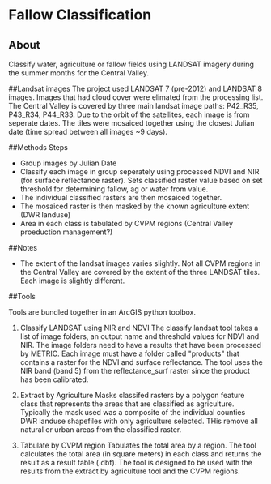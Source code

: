 # Fallow Classification

## About
Classify water, agriculture or fallow fields using LANDSAT imagery 
during the summer months for the Central Valley. 

##Landsat images
The project used LANDSAT 7 (pre-2012) and LANDSAT 8 images. Images that 
had cloud cover were elimated from the processing list. The Central 
Valley is covered by three main landsat image paths: P42_R35, P43_R34, 
P44_R33. Due to the orbit of the satellites, each image is from seperate dates. The tiles were mosaiced together using the closest Julian date (time spread between 
all images ~9 days). 

##Methods
Steps
- Group images by Julian Date
- Classify each image in group seperately using processed NDVI and NIR (for surface reflectance raster). Sets classified raster value based on set threshold for 
determining fallow, ag or water from value. 
- The individual classified rasters are then mosaiced together.
- The mosaiced raster is then masked by the known agriculture extent (DWR landuse)
- Area in each class is tabulated by CVPM regions (Central Valley proeduction management?)

##Notes

- The extent of the landsat images varies slightly. Not all CVPM regions 
in the Central Valley are covered by the extent of the three LANDSAT 
tiles. Each image is slightly different. 



##Tools

Tools are bundled together in an ArcGIS python toolbox.

1. Classify LANDSAT using NIR and NDVI
The classify landsat tool takes a list of image folders, an output name 
and threshold values for NDVI and NIR. The image folders need to have a 
results that have been processed by METRIC. Each image must have a folder 
called "products" that contains a raster for the NDVI and surface 
reflectance. The tool uses the NIR band (band 5) from the reflectance_surf 
raster since the product has been calibrated.  

2. Extract by Agriculture
Masks classifed rasters by a polygon feature class that represents the 
areas that are classified as agriculture. Typically the mask used was a 
composite of the individual counties DWR landuse shapefiles with only 
agriculture selected. THis remove all natural or urban areas from the 
classified raster. 


3. Tabulate by CVPM region
Tabulates the total area by a region. The tool calculates the total area 
(in square meters) in each class and returns the result as a result 
table (.dbf). The tool is designed to be used with the results from the 
extract by agriculture tool and the CVPM regions.
